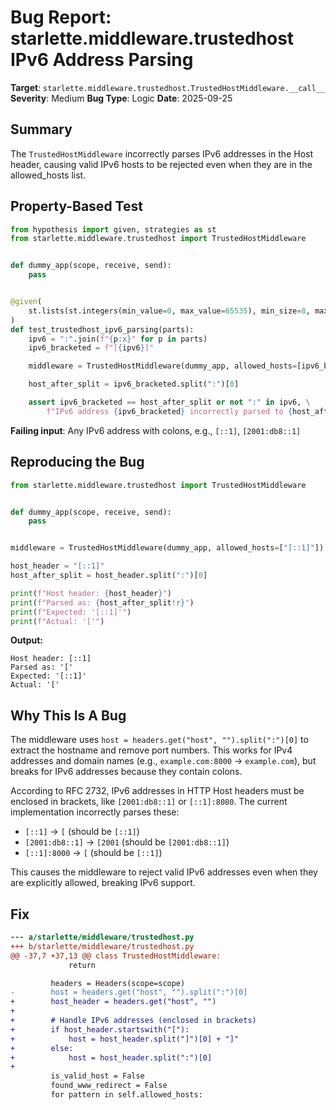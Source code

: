 # Bug Report: starlette.middleware.trustedhost IPv6 Address Parsing

**Target**: `starlette.middleware.trustedhost.TrustedHostMiddleware.__call__`
**Severity**: Medium
**Bug Type**: Logic
**Date**: 2025-09-25

## Summary

The `TrustedHostMiddleware` incorrectly parses IPv6 addresses in the Host header, causing valid IPv6 hosts to be rejected even when they are in the allowed_hosts list.

## Property-Based Test

```python
from hypothesis import given, strategies as st
from starlette.middleware.trustedhost import TrustedHostMiddleware


def dummy_app(scope, receive, send):
    pass


@given(
    st.lists(st.integers(min_value=0, max_value=65535), min_size=8, max_size=8)
)
def test_trustedhost_ipv6_parsing(parts):
    ipv6 = ":".join(f"{p:x}" for p in parts)
    ipv6_bracketed = f"[{ipv6}]"

    middleware = TrustedHostMiddleware(dummy_app, allowed_hosts=[ipv6_bracketed])

    host_after_split = ipv6_bracketed.split(":")[0]

    assert ipv6_bracketed == host_after_split or not ":" in ipv6, \
        f"IPv6 address {ipv6_bracketed} incorrectly parsed to {host_after_split}"
```

**Failing input**: Any IPv6 address with colons, e.g., `[::1]`, `[2001:db8::1]`

## Reproducing the Bug

```python
from starlette.middleware.trustedhost import TrustedHostMiddleware


def dummy_app(scope, receive, send):
    pass


middleware = TrustedHostMiddleware(dummy_app, allowed_hosts=["[::1]"])

host_header = "[::1]"
host_after_split = host_header.split(":")[0]

print(f"Host header: {host_header}")
print(f"Parsed as: {host_after_split!r}")
print(f"Expected: '[::1]'")
print(f"Actual: '['")
```

**Output:**
```
Host header: [::1]
Parsed as: '['
Expected: '[::1]'
Actual: '['
```

## Why This Is A Bug

The middleware uses `host = headers.get("host", "").split(":")[0]` to extract the hostname and remove port numbers. This works for IPv4 addresses and domain names (e.g., `example.com:8000` → `example.com`), but breaks for IPv6 addresses because they contain colons.

According to RFC 2732, IPv6 addresses in HTTP Host headers must be enclosed in brackets, like `[2001:db8::1]` or `[::1]:8080`. The current implementation incorrectly parses these:
- `[::1]` → `[` (should be `[::1]`)
- `[2001:db8::1]` → `[2001` (should be `[2001:db8::1]`)
- `[::1]:8000` → `[` (should be `[::1]`)

This causes the middleware to reject valid IPv6 addresses even when they are explicitly allowed, breaking IPv6 support.

## Fix

```diff
--- a/starlette/middleware/trustedhost.py
+++ b/starlette/middleware/trustedhost.py
@@ -37,7 +37,13 @@ class TrustedHostMiddleware:
             return

         headers = Headers(scope=scope)
-        host = headers.get("host", "").split(":")[0]
+        host_header = headers.get("host", "")
+
+        # Handle IPv6 addresses (enclosed in brackets)
+        if host_header.startswith("["):
+            host = host_header.split("]")[0] + "]"
+        else:
+            host = host_header.split(":")[0]
+
         is_valid_host = False
         found_www_redirect = False
         for pattern in self.allowed_hosts:
```